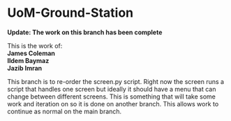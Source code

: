 # UoM-Ground-Station

**Update: The work on this branch has been complete**

This is the work of:   
**James Coleman**   
**Ildem Baymaz**   
**Jazib Imran**   

This branch is to re-order the screen.py script. Right now the screen runs a script that handles one screen but ideally it should have a menu that can change between different screens.
This is something that will take some work and iteration on so it is done on another branch. This allows work to continue as normal on the main branch.
